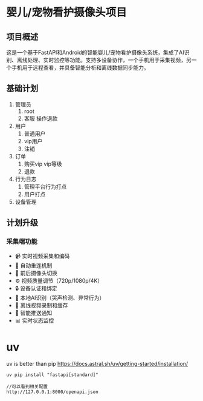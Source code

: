 # 婴儿/宠物看护摄像头项目

## 项目概述

这是一个基于FastAPI和Android的智能婴儿/宠物看护摄像头系统，集成了AI识别、离线处理、实时监控等功能。支持多设备协作，一个手机用于采集视频，另一个手机用于远程查看，并具备智能分析和离线数据同步能力。

## 基础计划

1. 管理员
    1. root
    2. 客服 操作退款
2. 用户
    1. 普通用户
    2. vip用户
    3. 注销
3. 订单
    1. 购买vip vip等级
    2. 退款
4. 行为日志
    1. 管理平台行为打点
    2. 用户打点
5. 设备管理

## 计划升级

### 采集端功能

- 📹 实时视频采集和编码
- 🔄 自动重连机制
- 📱 前后摄像头切换
- ⚙️ 视频质量调节（720p/1080p/4K）
- 🔒 设备认证和绑定
- 🤖 本地AI识别（哭声检测、异常行为）
- 📱 离线视频录制和缓存
- 🔔 智能推送通知
- 📊 实时状态监控

# uv

uv is better than pip
https://docs.astral.sh/uv/getting-started/installation/

```
uv pip install "fastapi[standard]"

//可以看到相关配置
http://127.0.0.1:8000/openapi.json
```



